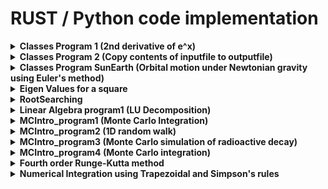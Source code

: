 # RUST / Python code implementation


<details>
<summary><b>Classes Program 1 (2nd derivative of e^x)</b></summary>


1. Input parameters : h(initial step size), x(point of eval), n (number of steps, halves of h)
2. 2 lists created : for step sizes and for corresponding values of second derivatives
3. For n iterations:
    - Compute derivative by cntral difference formula
    - Append  h and approximation to the corresponding lists
    - Half h for next iteration
4. Calculate error by computing true value and for each approximation compute relative error
5. Write step size and relative error to file

-   <details>
    <summary>RUST implementation</summary>
    <pre><code class="language-rust">
    use std::fs::File;
    use std::io::{self, Write, BufRead};
    use std::f64::consts::E;

    use std::f64;

    fn main() {
        let stdin = io::stdin();

        println!("Initial stepsize:");
        let initial_step = read_input(&stdin).trim().parse::<f64>().unwrap();

        println!("Evaluate at point x:");
        let x = read_input(&stdin).trim().parse::<f64>().unwrap();

        println!("Number of steps (stepsize will be halved each iteration):");
        let number_of_steps = read_input(&stdin).trim().parse::<usize>().unwrap();

        let (h_steps, computed_derivatives) = compute_second_derivative(number_of_steps, x, initial_step);

        write_output(&h_steps, &computed_derivatives, x).expect("Failed to write to file");
    }

    fn read_input(stdin: &io::Stdin) -> String {
        let mut line = String::new();
        stdin.lock().read_line(&mut line).unwrap();
        line
    }

    fn compute_second_derivative(n: usize, x: f64, mut h: f64) -> (Vec<f64>, Vec<f64>) {
        let mut h_steps = Vec::with_capacity(n);
        let mut computed = Vec::with_capacity(n);
        for _ in 0..n {
            h_steps.push(h);
            let deriv = (f64::exp(x + h) - 2.0 * f64::exp(x) + f64::exp(x - h)) / (h * h);
            computed.push(deriv);
            h /= 2.0;
        }
        (h_steps, computed)
    }

    fn write_output(h_steps: &Vec<f64>, computed: &Vec<f64>, x: f64) -> io::Result<()> {
        let mut file = File::create("out.dat")?;
        for (h, approx) in h_steps.iter().zip(computed.iter()) {
            let rel_error = (approx - f64::exp(x)).abs() / f64::exp(x);
            writeln!(file, "{:.6} {:12.5e}", h.log10(), rel_error.log10())?;
        }
        Ok(())
    }
    </code></pre>

    ### Output

    ![Code run](outputs/rust/classes_program1_1.png)
    ![Output file](outputs/rust/classes_program1_2.png)

    </details>

-   <details>
    <summary>Python implementation</summary>
    <pre><code class="language-python">
    def factorial(n):
        result = 1
        for i in range(2, n + 1):
            result *= i
        return result

    def exp_approx(x, terms=20):
        total = 0.0
        for k in range(terms):
            total += (x ** k) / factorial(k)
        return total

    def compute_second_derivative(n, x, h):
        h_steps = []
        computed = []
        for _ in range(n):
            h_steps.append(h)
            approx = (exp_approx(x + h) - 2 * exp_approx(x) + exp_approx(x - h)) / (h * h)
            computed.append(approx)
            h /= 2
        return h_steps, computed

    def write_output(h_steps, computed, x):
        with open("out.dat", "w") as f:
            true_val = exp_approx(x)
            for h, approx in zip(h_steps, computed):
                rel_error = abs(approx - true_val) / true_val
                f.write(f"{h:.6e} {rel_error:.5e}\n")

    initial_step = float(input("Initial stepsize: "))
    x = float(input("Evaluate at point x: "))
    number_of_steps = int(input("Number of steps: "))

    h_steps, computed = compute_second_derivative(number_of_steps, x, initial_step)
    write_output(h_steps, computed, x)
    print("Results written to out.dat")
    </code></pre>

    ### Output

    ![Code run](outputs/python/classes_program1_1.png)
    ![Output file](outputs/python/classes_program1_2.png)
    
    </details>


</details>


<details>
<summary><b>Classes Program 2 (Copy contents of inputfile to outputfile)</b></summary>


1. Take in arguments from command line : input file and output file.
2. Attempt to open the input file for reading and exit if it fails
3. Create or open the output file for writing
4. Read the input file line-by-line and write each line to the output file

-   <details>
    <summary>RUST implementation</summary>
    <pre><code class="language-rust">
    use std::env;
    use std::fs::File;
    use std::io::{self, BufRead, BufReader, Write};

    fn main() {
        let args: Vec<String> = env::args().collect();
        if args.len() != 3 {
            eprintln!("Usage: {} <infile> <outfile>", args[0]);
            std::process::exit(1);
        }
        let infile_name = &args[1];
        let outfile_name = &args[2];
        let infile = File::open(infile_name).unwrap_or_else(|_| {
            eprintln!("Oops! Could not read {}", infile_name);
            std::process::exit(1);
        });
        let reader = BufReader::new(infile);
        let mut outfile = File::create(outfile_name).unwrap_or_else(|_| {
            eprintln!("Oops! Could not open {} for writing", outfile_name);
            std::process::exit(1);
        });
        for line in reader.lines() {
            match line {
                Ok(content) => {
                    writeln!(outfile, "{}", content).unwrap();
                }
                Err(e) => {
                    eprintln!("Error reading line: {}", e);
                }
            }
        }
        println!("Copied contents from {} to {}", infile_name, outfile_name);
    }
    </code></pre>

    ### Output

    ![Code run](outputs/rust/classes_program2_1.png)
    ![Output file](outputs/rust/classes_program2_2.png)

    </details>

-   <details>
    <summary>Python implementation</summary>
    <pre><code class="language-python">
    import sys

    if len(sys.argv) != 3:
        print(f"Usage: {sys.argv[0]} <infile> <outfile>")
        sys.exit(1)

    infile_name = sys.argv[1]
    outfile_name = sys.argv[2]

    try:
        with open(infile_name, 'r') as infile:
            try:
                with open(outfile_name, 'w') as outfile:
                    for line in infile:
                        outfile.write(line)
            except IOError:
                print(f"Oops! Could not open {outfile_name} for writing")
                sys.exit(1)
    except IOError:
        print(f"Oops! Could not read {infile_name}")
        sys.exit(1)

    print(f"Copied contents from {infile_name} to {outfile_name}")
    </code></pre>

    ### Output

    ![Code run](outputs/python/classes_program2_1.png)
    ![Output file](outputs/python/classes_program2_2.png)
    
    </details>


</details>



<details>
<summary><b>Classes Program SunEarth (Orbital motion under Newtonian gravity using Euler's method)</b></summary>


1. Initialize the parameters
    - m: total simulation time
    - dt: time step
    - t0: initial tile
    - (x,y): (1.0,0.0)
    - velocity (vx, vy): (2*pi , 0)
2. Iterate over time
    - For each time step, compute new position based on current velocity
    - Update the velocity based on gravitational accelaration
3. Calculate derived values i.e. radius and speed
4. Store values at each time step: t, r, v and write them in a file

-   <details>
    <summary>RUST implementation</summary>
    <pre><code class="language-rust">
    use std::fs::File;
    use std::io::{self, Write};
    use std::f64::consts::PI;

    fn solver(m: f64, dt: f64, t0: f64) -> (Vec<f64>, Vec<f64>, Vec<f64>) {
        let num_intervals = (m / dt).round() as usize;
        println!("Time steps: {}", num_intervals);

        let mut t: Vec<f64> = Vec::with_capacity(num_intervals + 1);
        let mut x: Vec<f64> = Vec::with_capacity(num_intervals + 1);
        let mut y: Vec<f64> = Vec::with_capacity(num_intervals + 1);
        let mut vx: Vec<f64> = Vec::with_capacity(num_intervals + 1);
        let mut vy: Vec<f64> = Vec::with_capacity(num_intervals + 1);
        let mut r: Vec<f64> = Vec::with_capacity(num_intervals + 1);
        let mut v: Vec<f64> = Vec::with_capacity(num_intervals + 1);

        let pi4 = 4.0 * PI * PI;

        t.push(t0);
        x.push(1.0);
        y.push(0.0);
        vx.push(2.0 * PI);
        vy.push(0.0);
        r.push((x[0] * x[0] + y[0] * y[0]).sqrt());
        v.push((vx[0] * vx[0] + vy[0] * vy[0]).sqrt());

        for n in 0..num_intervals {
            let tn = t0 + (n as f64 + 1.0) * dt;
            t.push(tn);

            let xn = x[n] + dt * vx[n];
            let yn = y[n] + dt * vy[n];
            x.push(xn);
            y.push(yn);

            let r3 = (xn * xn + yn * yn).powf(1.5);
            let vxn = vx[n] - dt * pi4 * xn / r3;
            let vyn = vy[n] - dt * pi4 * yn / r3;
            vx.push(vxn);
            vy.push(vyn);

            v.push((vxn * vxn + vyn * vyn).sqrt());
            r.push((xn * xn + yn * yn).sqrt());
        }

        (r, v, t)
    }

    fn save_to_csv(filename: &str, t: &[f64], r: &[f64], v: &[f64]) -> io::Result<()> {
        let mut file = File::create(filename)?;
        writeln!(file, "time,radius,speed")?;
        for i in 0..t.len() {
            writeln!(file, "{:.5},{:.5},{:.5}", t[i], r[i], v[i])?;
        }
        Ok(())
    }

    fn main() {
        let m = 20.0;
        let dt = 0.01;
        let t0 = 0.0;

        let (r, v, t) = solver(m, dt, t0);

        if let Err(e) = save_to_csv("orbit.csv", &t, &r, &v) {
            eprintln!("Failed to save data: {}", e);
        } else {
            println!("Simulation complete. Output written to orbit.csv");
        }
    }
    </code></pre>

    ### Output

    ![Code run](outputs/rust/classes_sunearth_1.png)
    ![Output file](outputs/rust/classes_sunearth_2.png)

    </details>

-   <details>
    <summary>Python implementation</summary>
    <pre><code class="language-python">
    import csv

    PI = 3.141592653589793
    PI4 = 4 * PI * PI

    def solver(m, dt, t0):
        num_intervals = round(m / dt)
        print(f"Time steps: {num_intervals}")

        t = [t0]
        x = [1.0]
        y = [0.0]
        vx = [2.0 * PI]
        vy = [0.0]
        r = [(x[0]**2 + y[0]**2)**0.5]
        v = [(vx[0]**2 + vy[0]**2)**0.5]

        for n in range(num_intervals):
            tn = t0 + (n + 1) * dt
            t.append(tn)

            xn = x[n] + dt * vx[n]
            yn = y[n] + dt * vy[n]
            x.append(xn)
            y.append(yn)

            r3 = (xn**2 + yn**2)**1.5
            vxn = vx[n] - dt * PI4 * xn / r3
            vyn = vy[n] - dt * PI4 * yn / r3
            vx.append(vxn)
            vy.append(vyn)

            v.append((vxn**2 + vyn**2)**0.5)
            r.append((xn**2 + yn**2)**0.5)

        return r, v, t

    def save_to_csv(filename, t, r, v):
        with open(filename, 'w', newline='') as file:
            writer = csv.writer(file)
            writer.writerow(['time', 'radius', 'speed'])
            for i in range(len(t)):
                writer.writerow([f"{t[i]:.5f}", f"{r[i]:.5f}", f"{v[i]:.5f}"])

    m = 20.0
    dt = 0.01
    t0 = 0.0

    r, v, t = solver(m, dt, t0)

    try:
        save_to_csv("orbit.csv", t, r, v)
        print("Simulation complete. Output written to orbit.csv")
    except IOError as e:
        print(f"Failed to save data: {e}")
    </code></pre>

    ### Output

    ![Code run](outputs/python/classes_sunearth_1.png)
    ![Output file](outputs/python/classessunearth_2.png)
    
    </details>


</details>



<details>
<summary><b>Eigen Values for a square</b></summary>


1. Read input matrix of size n from user ( A matrix )
2. Decompose A matrix into an orthogonal matrix Q and upper triangular matrix R.
3. Set A  = R x Q
4. Repeat the steps 2 and 3 for a set number of times
5. Diagonal elements of A represent approximate eigenvalues

-   <details>
    <summary>RUST implementation</summary>
    <pre><code class="language-rust">
    use std::io;

    fn main() {
        println!("Enter matrix size n:");

        let mut input = String::new();
        io::stdin().read_line(&mut input).unwrap();
        let n: usize = input.trim().parse().unwrap();

        let mut matrix = vec![vec![0.0; n]; n];
        println!("Enter the matrix elements row by row:");

        for i in 0..n {
            input.clear();
            println!("Row {}:", i + 1);
            io::stdin().read_line(&mut input).unwrap();
            let row: Vec<f64> = input
                .trim()
                .split_whitespace()
                .map(|x| x.parse().unwrap())
                .collect();
            matrix[i] = row;
        }

        println!("\nMatrix:");
        for row in &matrix {
            println!("{:?}", row);
        }

        let eigenvalues = qr_algorithm(matrix, 100);
        println!("\nApproximated Eigenvalues:");
        for (i, lambda) in eigenvalues.iter().enumerate() {
            println!("lambda{} ≈ {:.6}", i + 1, lambda);
        }
    }

    fn transpose(a: &Vec<Vec<f64>>) -> Vec<Vec<f64>> {
        let n = a.len();
        let mut result = vec![vec![0.0; n]; n];
        for i in 0..n {
            for j in 0..n {
                result[j][i] = a[i][j];
            }
        }
        result
    }

    fn mat_mul(a: &Vec<Vec<f64>>, b: &Vec<Vec<f64>>) -> Vec<Vec<f64>> {
        let n = a.len();
        let mut result = vec![vec![0.0; n]; n];
        for i in 0..n {
            for j in 0..n {
                for k in 0..n {
                    result[i][j] += a[i][k] * b[k][j];
                }
            }
        }
        result
    }

    fn qr_decomposition(a: Vec<Vec<f64>>) -> (Vec<Vec<f64>>, Vec<Vec<f64>>) {
        let n = a.len();
        let mut q = vec![vec![0.0; n]; n];
        let mut r = vec![vec![0.0; n]; n];
        let mut a_t = transpose(&a);

        for i in 0..n {
            let mut v = a_t[i].clone();

            for j in 0..i {
                let dot = dot_product(&a_t[i], &q[j]);
                r[j][i] = dot;
                for k in 0..n {
                    v[k] -= dot * q[j][k];
                }
            }

            let norm = (v.iter().map(|x| x * x).sum::<f64>()).sqrt();
            for k in 0..n {
                q[i][k] = v[k] / norm;
            }
            r[i][i] = norm;
        }

        (transpose(&q), r)
    }

    fn dot_product(a: &Vec<f64>, b: &Vec<f64>) -> f64 {
        a.iter().zip(b).map(|(x, y)| x * y).sum()
    }

    fn qr_algorithm(mut a: Vec<Vec<f64>>, iterations: usize) -> Vec<f64> {
        for _ in 0..iterations {
            let (q, r) = qr_decomposition(a.clone());
            a = mat_mul(&r, &q);
        }
        (0..a.len()).map(|i| a[i][i]).collect()
    }
    </code></pre>

    ### Output

    ![Code run](outputs/rust/eigenvalues.png)

    </details>

-   <details>
    <summary>Python implementation</summary>
    <pre><code class="language-python">
    def transpose(matrix):
        return [list(row) for row in zip(*matrix)]

    def dot_product(a, b):
        return sum(x * y for x, y in zip(a, b))

    def mat_mul(a, b):
        n = len(a)
        result = [[0.0] * n for _ in range(n)]
        for i in range(n):
            for j in range(n):
                for k in range(n):
                    result[i][j] += a[i][k] * b[k][j]
        return result

    def qr_decomposition(a):
        n = len(a)
        q = [[0.0] * n for _ in range(n)]
        r = [[0.0] * n for _ in range(n)]
        a_t = transpose(a)

        for i in range(n):
            v = a_t[i][:]
            for j in range(i):
                dot = dot_product(a_t[i], q[j])
                r[j][i] = dot
                for k in range(n):
                    v[k] -= dot * q[j][k]
            norm = sum(x**2 for x in v)**0.5
            for k in range(n):
                q[i][k] = v[k] / norm
            r[i][i] = norm

        return transpose(q), r

    def qr_algorithm(a, iterations):
        for _ in range(iterations):
            q, r = qr_decomposition(a)
            a = mat_mul(r, q)
        return [a[i][i] for i in range(len(a))]

    n = int(input("Enter matrix size n: "))
    matrix = []
    print("Enter the matrix elements row by row:")
    for i in range(n):
        row = list(map(float, input(f"Row {i+1}: ").strip().split()))
        matrix.append(row)

    print("\nMatrix:")
    for row in matrix:
        print(row)

    eigenvalues = qr_algorithm(matrix, 100)

    print("\nApproximated Eigenvalues:")
    for i, lam in enumerate(eigenvalues):
        print(f"lambda{i+1} ≈ {lam:.6f}")
    </code></pre>

    ### Output

    ![Code run](outputs/python/eigenvalues.png)
    
    </details>


</details>



<details>
<summary><b>RootSearching</b></summary>

Methods:
    - Bisection Method
        1. Choose interval [a,b] such as f(a) . f(b) < 0
        2. Compute the middle point c = (a+b)/2
        3. If f(c) is close enough to 0, return c
        4. Replace either a or b dpending on sign if f(c)
        5. Repeat until tolerance or max iterations reached
    
    - Secant Method
        1. Start with 2 initial guesses x0 and x1
        2. Compute next point x2
        3. If |x2 - x1| < tolerence, return x2
        4. Set x0 = x1 and x1 = x2
        5. Repeact until convergence
    
    - Newton-Raphson Method
        1. Start with initial guess x0
        2. Compute x1
        3. If |x1 - x0| < tolerence, return x1
        4. Set x0 = x1
        5. Repeat until convergence or derivative too small

-   <details>
    <summary>RUST implementation</summary>
    <pre><code class="language-rust">
    fn func(x: f64) -> f64 {
        x.powi(3) - x - 2.0
    }

    fn func_derivative(x: f64) -> f64 {
        3.0 * x.powi(2) - 1.0
    }

    fn bisection(f: fn(f64) -> f64, mut a: f64, mut b: f64, tol: f64, nmax: usize) -> Option<f64> {
        for n in 1..=nmax {
            let c = (a + b) / 2.0;
            println!("n={}\ta={:.6}\tb={:.6}\tc={:.6}\tf(c)={:.6}", n, a, b, c, f(c));
            if f(c).abs() < tol || (b - a).abs() / 2.0 < tol {
                return Some(c);
            }

            if f(c) * f(a) > 0.0 {
                a = c;
            } else {
                b = c;
            }
        }
        None
    }

    fn secant(f: fn(f64) -> f64, mut x0: f64, mut x1: f64, tol: f64, nmax: usize) -> Option<f64> {
        for n in 1..=nmax {
            let f_x0 = f(x0);
            let f_x1 = f(x1);
            if (f_x1 - f_x0).abs() < tol {
                return None;
            }

            let x2 = x1 - f_x1 * (x1 - x0) / (f_x1 - f_x0);
            println!("n={}\tx0={:.6}\tx1={:.6}\tx2={:.6}\tf(x2)={:.6}", n, x0, x1, x2, f(x2));

            if (x2 - x1).abs() < tol {
                return Some(x2);
            }

            x0 = x1;
            x1 = x2;
        }
        None
    }

    fn newton_raphson(f: fn(f64) -> f64, f_prime: fn(f64) -> f64, mut x0: f64, tol: f64, nmax: usize) -> Option<f64> {
        for n in 1..=nmax {
            let fx = f(x0);
            let fpx = f_prime(x0);

            if fpx.abs() < tol {
                return None;
            }

            let x1 = x0 - fx / fpx;
            println!("n={}\tx0={:.6}\tx1={:.6}\tf(x1)={:.6}", n, x0, x1, f(x1));

            if (x1 - x0).abs() < tol {
                return Some(x1);
            }

            x0 = x1;
        }
        None
    }

    fn main() {
        let tol = 0.001;
        let nmax = 100;

        println!("Bisection Method");
        if let Some(root) = bisection(func, 1.0, 2.0, tol, nmax) {
            println!("Root found by Bisection: {:.6}", root);
        } else {
            println!("Bisection failed to converge");
        }

        println!("Secant Method");
        if let Some(root) = secant(func, 1.0, 2.0, tol, nmax) {
            println!("Root found by Secant: {:.6}", root);
        } else {
            println!("Secant failed to converge");
        }

        println!("Newton-Raphson Method");
        if let Some(root) = newton_raphson(func, func_derivative, 1.0, tol, nmax) {
            println!("Root found by Newton-Raphson: {:.6}", root);
        } else {
            println!("Newton-Raphson failed to converge");
        }
    }
    </code></pre>

    ### Output

    ![Code run](outputs/rust/introprogramming_RootSearching.png)

    </details>

-   <details>
    <summary>Python implementation</summary>
    <pre><code class="language-python">
    def func(x):
        return x**3 - x - 2

    def func_derivative(x):
        return 3 * x**2 - 1

    def bisection(f, a, b, tol, nmax):
        for n in range(1, nmax + 1):
            c = (a + b) / 2.0
            print(f"n={n}\ta={a:.6f}\tb={b:.6f}\tc={c:.6f}\tf(c)={f(c):.6f}")
            if abs(f(c)) < tol or abs(b - a) / 2.0 < tol:
                return c
            if f(c) * f(a) > 0:
                a = c
            else:
                b = c
        return None

    def secant(f, x0, x1, tol, nmax):
        for n in range(1, nmax + 1):
            f_x0 = f(x0)
            f_x1 = f(x1)
            if abs(f_x1 - f_x0) < tol:
                return None
            x2 = x1 - f_x1 * (x1 - x0) / (f_x1 - f_x0)
            print(f"n={n}\tx0={x0:.6f}\tx1={x1:.6f}\tx2={x2:.6f}\tf(x2)={f(x2):.6f}")
            if abs(x2 - x1) < tol:
                return x2
            x0 = x1
            x1 = x2
        return None

    def newton_raphson(f, f_prime, x0, tol, nmax):
        for n in range(1, nmax + 1):
            fx = f(x0)
            fpx = f_prime(x0)
            if abs(fpx) < tol:
                return None
            x1 = x0 - fx / fpx
            print(f"n={n}\tx0={x0:.6f}\tx1={x1:.6f}\tf(x1)={f(x1):.6f}")
            if abs(x1 - x0) < tol:
                return x1
            x0 = x1
        return None

    tol = 0.001
    nmax = 100

    print("Bisection Method")
    root_bis = bisection(func, 1.0, 2.0, tol, nmax)
    if root_bis is not None:
        print(f"Root found by Bisection: {root_bis:.6f}")
    else:
        print("Bisection failed to converge")

    print("\nSecant Method")
    root_sec = secant(func, 1.0, 2.0, tol, nmax)
    if root_sec is not None:
        print(f"Root found by Secant: {root_sec:.6f}")
    else:
        print("Secant failed to converge")

    print("\nNewton-Raphson Method")
    root_newton = newton_raphson(func, func_derivative, 1.0, tol, nmax)
    if root_newton is not None:
        print(f"Root found by Newton-Raphson: {root_newton:.6f}")
    else:
        print("Newton-Raphson failed to converge")
    </code></pre>

    ### Output

    ![Code run](outputs/python/introprogramming_RootSearching.png)
    
    </details>


</details>



<details>
<summary><b>Linear Algebra program1 (LU Decomposition)</b></summary>


1. Decompose matrix A into lower triangular matrix L and Upper triangular matrix U using Doolittle's Method (A = L.U)
2. For each column of Identity matrix I, solve L.y = b
3. Solbve U.x = y
4. Do this for all columns of I and get A^ -1
5. Multiply A and A ^ -1 to verify if you get an identity matrix

-   <details>
    <summary>RUST implementation</summary>
    <pre><code class="language-rust">
    use std::io;

    fn lu_decompose(a: &mut Vec<Vec<f64>>) -> (Vec<Vec<f64>>, Vec<Vec<f64>>) {
        let n = a.len();
        let mut l = vec![vec![0.0; n]; n];
        let mut u = a.clone();

        for i in 0..n {
            l[i][i] = 1.0;
        }

        for i in 0..n {
            for j in i..n {
                let mut sum = 0.0;
                for k in 0..i {
                    sum += l[i][k] * u[k][j];
                }
                u[i][j] -= sum;
            }

            for j in i + 1..n {
                let mut sum = 0.0;
                for k in 0..i {
                    sum += l[j][k] * u[k][i];
                }
                l[j][i] = (u[j][i] - sum) / u[i][i];
            }
        }
        (l, u)
    }

    fn lu_back_substitution(l: &Vec<Vec<f64>>, u: &Vec<Vec<f64>>, b: &Vec<f64>) -> Vec<f64> {
        let n = b.len();
        let mut y = vec![0.0; n];
        let mut x = vec![0.0; n];
        for i in 0..n {
            y[i] = b[i];
            for j in 0..i {
                y[i] -= l[i][j] * y[j];
            }
        }

        for i in (0..n).rev() {
            x[i] = y[i];
            for j in i + 1..n {
                x[i] -= u[i][j] * x[j];
            }
            x[i] /= u[i][i];
        }

        x
    }

    fn round_small_values(matrix: &mut Vec<Vec<f64>>, tolerance: f64) {
        for row in matrix.iter_mut() {
            for value in row.iter_mut() {
                if value.abs() < tolerance {
                    *value = 0.0;
                }
            }
        }
    }

    fn main() {
        let mut input = String::new();
        println!("Enter the size of the matrix (n x n):");
        io::stdin().read_line(&mut input).unwrap();
        let size: usize = input.trim().parse().unwrap();

        let mut matrix: Vec<Vec<f64>> = Vec::new();
        println!("Enter the elements of the matrix (row by row):");

        for _ in 0..size {
            input.clear();
            io::stdin().read_line(&mut input).unwrap();
            let row: Vec<f64> = input
                .trim()
                .split_whitespace()
                .map(|s| s.parse().unwrap())
                .collect();
            matrix.push(row);
        }

        let mut matrix_copy = matrix.clone();

        let (l, u) = lu_decompose(&mut matrix_copy);

        println!("LU Decomposed Matrix:");
        println!("L: {:?}", l);
        println!("U: {:?}", u);

        let mut inverse = vec![vec![0.0; size]; size];
        for i in 0..size {
            let mut b = vec![0.0; size];
            b[i] = 1.0;
            let column = lu_back_substitution(&l, &u, &b);
            for j in 0..size {
                inverse[j][i] = column[j];
            }
        }

        round_small_values(&mut inverse, 1e-6);

        println!("Inverse Matrix:");
        for row in &inverse {
            println!("{:?}", row);
        }

        let mut result = vec![vec![0.0; size]; size];
        for i in 0..size {
            for j in 0..size {
                for k in 0..size {
                    result[i][j] += matrix[i][k] * inverse[k][j];
                }
            }
        }

        round_small_values(&mut result, 1e-6);

        println!("Matrix * Inverse = Identity Matrix:");
        for row in &result {
            println!("{:?}", row);
        }
    }
    </code></pre>

    ### Output

    ![Code run](outputs/rust/linalgebra_program1.png)

    </details>

-   <details>
    <summary>Python implementation</summary>
    <pre><code class="language-python">
    def lu_decompose(a):
        n = len(a)
        l = [[0.0] * n for _ in range(n)]
        u = [row[:] for row in a]

        for i in range(n):
            l[i][i] = 1.0

        for i in range(n):
            for j in range(i, n):
                sum_ = sum(l[i][k] * u[k][j] for k in range(i))
                u[i][j] -= sum_

            for j in range(i + 1, n):
                sum_ = sum(l[j][k] * u[k][i] for k in range(i))
                l[j][i] = (u[j][i] - sum_) / u[i][i]
        
        return l, u

    def lu_back_substitution(l, u, b):
        n = len(b)
        y = [0.0] * n
        x = [0.0] * n

        for i in range(n):
            y[i] = b[i] - sum(l[i][j] * y[j] for j in range(i))

        for i in range(n - 1, -1, -1):
            x[i] = (y[i] - sum(u[i][j] * x[j] for j in range(i + 1, n))) / u[i][i]

        return x

    def round_small_values(matrix, tolerance=1e-6):
        for i in range(len(matrix)):
            for j in range(len(matrix[0])):
                if abs(matrix[i][j]) < tolerance:
                    matrix[i][j] = 0.0

    def matrix_multiply(a, b):
        n = len(a)
        result = [[0.0 for _ in range(n)] for _ in range(n)]
        for i in range(n):
            for j in range(n):
                for k in range(n):
                    result[i][j] += a[i][k] * b[k][j]
        return result

    def print_matrix(label, matrix):
        print(label)
        for row in matrix:
            print(['{:.6f}'.format(x) for x in row])
        print()

    size = int(input("Enter the size of the matrix (n x n): "))
    print("Enter the elements of the matrix row by row (space-separated):")
    matrix = []
    for _ in range(size):
        row = list(map(float, input().strip().split()))
        matrix.append(row)

    l, u = lu_decompose(matrix)
    print_matrix("L matrix:", l)
    print_matrix("U matrix:", u)

    inverse = [[0.0 for _ in range(size)] for _ in range(size)]
    for i in range(size):
        b = [0.0 for _ in range(size)]
        b[i] = 1.0
        col = lu_back_substitution(l, u, b)
        for j in range(size):
            inverse[j][i] = col[j]

    round_small_values(inverse)
    print_matrix("Inverse matrix:", inverse)

    identity = matrix_multiply(matrix, inverse)
    round_small_values(identity)
    print_matrix("Matrix * Inverse ≈ Identity:", identity)
    </code></pre>

    ### Output

    ![Code run](outputs/python/linalgebra_program1.png)
    
    </details>


</details>



<details>
<summary><b>MCIntro_program1 (Monte Carlo Integration)</b></summary>


1. Initialize a seed with current timestamp
2. Generate N random numbers in range [0,1] using Linear Congruential Generator
3. Evaluate f(x) at each random x
4. Compute the mean and variance of all function values
5. Output the estimaed integral and its vairance

-   <details>
    <summary>RUST implementation</summary>
    <pre><code class="language-rust">
    use std::env;
    use std::process;
    use std::time::{SystemTime, UNIX_EPOCH};

    fn simple_rand(seed: &mut u64) -> f64 {
        *seed = seed.wrapping_mul(1664525).wrapping_add(1013904223);
        ((*seed >> 16) & 0x7FFF) as f64 / 32768.0
    }

    fn func(x: f64) -> f64 {
        4.0 / (1.0 + x * x)
    }

    fn main() {
        let args: Vec<String> = env::args().collect();
        if args.len() != 2 {
            eprintln!("Usage: {} N", args[0]);
            process::exit(1);
        }
        let n: u64 = args[1].parse().expect("Invalid number");
        let mut sum = 0.0;
        let mut sum2 = 0.0;
        let start = SystemTime::now();
        let mut seed = start.duration_since(UNIX_EPOCH).unwrap().as_secs();
        for _ in 0..n {
            let x = simple_rand(&mut seed);
            let fx = func(x);
            sum += fx;
            sum2 += fx * fx;
        }
        let mean = sum / n as f64;
        let mean2 = sum2 / n as f64;
        let variance = mean2 - mean * mean;
        println!("Integral = {}, variance = {}", mean, variance);
    }
    </code></pre>

    ### Output

    ![Code run](outputs/rust/MCIntro_program1.png)

    </details>

-   <details>
    <summary>Python implementation</summary>
    <pre><code class="language-python">
    import sys
    import time

    def simple_rand(seed):
        seed = (seed * 1664525 + 1013904223) & 0xFFFFFFFFFFFFFFFF
        rand_val = ((seed >> 16) & 0x7FFF) / 32768.0
        return rand_val, seed

    def func(x):
        return 4.0 / (1.0 + x * x)

    if len(sys.argv) != 2:
        print(f"Usage: {sys.argv[0]} N")
        sys.exit(1)

    try:
        n = int(sys.argv[1])
    except ValueError:
        print("Invalid number")
        sys.exit(1)

    seed = int(time.time())
    sum_fx = 0.0
    sum_fx2 = 0.0

    for _ in range(n):
        x, seed = simple_rand(seed)
        fx = func(x)
        sum_fx += fx
        sum_fx2 += fx * fx

    mean = sum_fx / n
    mean2 = sum_fx2 / n
    variance = mean2 - mean * mean

    print(f"Integral = {mean}, variance = {variance}")
    </code></pre>

    ### Output

    ![Code run](outputs/python/MCIntro_program1.png)
    
    </details>


</details>



<details>
<summary><b>MCIntro_program2 (1D random walk)</b></summary>


1. Read arguments from command line for filename and nl = n(starting level)
2. Use the current time as the seed for pseudo-random generatio
3. Loop for 10 * n steps
    - Generate a random number r in range [0,n)
    - if r < nl, decrement nl, else incement nl
4. At each step t, write t, nl in the file

-   <details>
    <summary>RUST implementation</summary>
    <pre><code class="language-rust">
    use std::env;
    use std::fs::File;
    use std::io::{BufWriter, Write};
    use std::process;
    use std::time::{SystemTime, UNIX_EPOCH};

    fn simple_rand(seed: &mut u64) -> f64 {
        *seed = seed.wrapping_mul(1664525).wrapping_add(1013904223);
        ((*seed >> 16) & 0x7FFF) as f64 / 32768.0
    }

    fn main() {
        let args: Vec<String> = env::args().collect();
        if args.len() != 3 {
            eprintln!("Usage: {} filename N", args[0]);
            process::exit(1);
        }
        let filename = &args[1];
        let n: u64 = args[2].parse().expect("Invalid number");
        let file = File::create(filename).expect("Could not create file");
        let mut writer = BufWriter::new(file);
        let mut seed = SystemTime::now().duration_since(UNIX_EPOCH).unwrap().as_secs();
        let mut nl = n;
        for t in 0..10 * n {
            let r = (simple_rand(&mut seed) * n as f64).floor() as u64;
            if r < nl {
                nl -= 1;
            } else {
                nl += 1;
            }
            writeln!(writer, "{} {}", t, nl).expect("Write failed");
        }
        println!("Simulation complete. Data written to {}", filename);
    }
    </code></pre>

    ### Output

    ![Code run](outputs/rust/MCIntro_program2_1.png)
    ![Output file](outputs/rust/MCIntro_program2_2.png)

    </details>

-   <details>
    <summary>Python implementation</summary>
    <pre><code class="language-python">
    import sys
    import time

    def simple_rand(seed):
        seed = (seed * 1664525 + 1013904223) & 0xFFFFFFFFFFFFFFFF
        rand_val = ((seed >> 16) & 0x7FFF) / 32768.0
        return rand_val, seed

    def func(x):
        return 4.0 / (1.0 + x * x)

    if len(sys.argv) != 2:
        print(f"Usage: {sys.argv[0]} N")
        sys.exit(1)

    try:
        n = int(sys.argv[1])
    except ValueError:
        print("Invalid number")
        sys.exit(1)

    seed = int(time.time())
    sum_fx = 0.0
    sum_fx2 = 0.0

    for _ in range(n):
        x, seed = simple_rand(seed)
        fx = func(x)
        sum_fx += fx
        sum_fx2 += fx * fx

    mean = sum_fx / n
    mean2 = sum_fx2 / n
    variance = mean2 - mean * mean

    print(f"Integral = {mean}, variance = {variance}")
    </code></pre>

    ### Output

    ![Code run](outputs/python/MCIntro_program2_1.png)
    ![Output file](outputs/python/MCIntro_program2_2.png)
    
    
    </details>


</details>



<details>
<summary><b>MCIntro_program3 (Monte Carlo simulation of radioactive decay)</b></summary>


1. Initialize simulation parameters
    - num_particles: Total number o particles 
    - max_time: Time duration to simulate
    - num_cycles: Number of simulation runs
    - decay_prob: Probability of decay per time step
2. Run simulation of num_cycles
    - Use different seed per cycle
    - Track how many particles remain at each time step
3. In each simulation:
    - Start with num_particles
    - At each time step:
        - For each remaining particle, generate a random number
        - If it is less than or equal to decay_prob, consider it decayed
        - Update the count of remaining particles
4. Accumulate the remaining particles at each time step across all cycles
5. Average the results across cycles and write the average number of remaining particles at each time step to a file

-   <details>
    <summary>RUST implementation</summary>
    <pre><code class="language-rust">
    use std::env;
    use std::fs::File;
    use std::io::{BufWriter, Write};
    use std::process;
    use std::time::{SystemTime, UNIX_EPOCH};

    fn simple_rand(seed: &mut u64) -> f64 {
        *seed = seed.wrapping_mul(1664525).wrapping_add(1013904223);
        ((*seed >> 16) & 0x7FFF) as f64 / 32768.0
    }

    fn montecarlo(num_particles: usize, max_time: usize, decay_prob: f64, seed: &mut u64) -> Vec<usize> {
        let mut result = vec![0; max_time + 1];
        let mut remaining = num_particles;
        result[0] = remaining;
        for t in 1..max_time {
            let mut decayed = 0;
            for _ in 0..remaining {
                if simple_rand(seed) <= decay_prob {
                    decayed += 1;
                }
            }
            remaining = remaining.saturating_sub(decayed);
            result[t] = remaining;
            if remaining == 0 {
                break;
            }
        }
        result
    }

    fn main() {
        let args: Vec<String> = env::args().collect();
        if args.len() != 6 {
            eprintln!(
                "Usage: {} outfilename num_particles_init max_time num_cycles decay_prob",
                args[0]
            );
            process::exit(1);
        }
        let filename = &args[1];
        let num_particles: usize = args[2].parse().expect("Invalid num_particles");
        let max_time: usize = args[3].parse().expect("Invalid max_time");
        let num_cycles: usize = args[4].parse().expect("Invalid num_cycles");
        let decay_prob: f64 = args[5].parse().expect("Invalid decay_prob");
        let file = File::create(filename).expect("Could not create file");
        let mut writer = BufWriter::new(file);
        let mut total = vec![0usize; max_time + 1];
        let base_seed = SystemTime::now().duration_since(UNIX_EPOCH).unwrap().as_secs();
        for cycle in 0..num_cycles {
            let mut seed = base_seed + cycle as u64;
            let result = montecarlo(num_particles, max_time, decay_prob, &mut seed);
            for (i, val) in result.iter().enumerate() {
                total[i] += val;
            }
        }
        for val in total {
            writeln!(writer, "{:E}", val as f64 / num_cycles as f64).unwrap();
        }
        println!("Simulation complete. Results written to {}", filename);
    }
    </code></pre>

    ### Output

    ![Code run](outputs/rust/MCIntro_program3_1.png)
    ![Output file](outputs/rust/MCIntro_program3_2.png)

    </details>

-   <details>
    <summary>Python implementation</summary>
    <pre><code class="language-python">
    import sys
    import time

    def simple_rand(seed):
        seed[0] = (seed[0] * 1664525 + 1013904223) & 0xFFFFFFFFFFFFFFFF
        return ((seed[0] >> 16) & 0x7FFF) / 32768.0

    def montecarlo(num_particles, max_time, decay_prob, seed):
        result = [0] * (max_time + 1)
        remaining = num_particles
        result[0] = remaining
        for t in range(1, max_time):
            decayed = 0
            for _ in range(remaining):
                if simple_rand(seed) <= decay_prob:
                    decayed += 1
            remaining = max(remaining - decayed, 0)
            result[t] = remaining
            if remaining == 0:
                break
        return result

    if len(sys.argv) != 6:
        print(f"Usage: {sys.argv[0]} outfilename num_particles_init max_time num_cycles decay_prob")
        sys.exit(1)

    filename = sys.argv[1]
    num_particles = int(sys.argv[2])
    max_time = int(sys.argv[3])
    num_cycles = int(sys.argv[4])
    decay_prob = float(sys.argv[5])

    total = [0] * (max_time + 1)
    base_seed = int(time.time())

    for cycle in range(num_cycles):
        seed = [base_seed + cycle]
        result = montecarlo(num_particles, max_time, decay_prob, seed)
        for i, val in enumerate(result):
            total[i] += val

    with open(filename, "w") as f:
        for val in total:
            avg = val / num_cycles
            f.write(f"{avg:.6e}\n")

    print(f"Simulation complete. Results written to {filename}")
    </code></pre>

    ### Output

    ![Code run](outputs/python/MCIntro_program3_1.png)
    ![Output file](outputs/python/MCIntro_program3_2.png)
    
    
    </details>


</details>



<details>
<summary><b>MCIntro_program4 (Monte Carlo integration)</b></summary>

-   <details>
    <summary>RUST implementation</summary>
    <pre><code class="language-rust">
    use std::env;

    fn integrand(x: &[f64; 6]) -> f64 {
        let a = 1.0;
        let b = 0.5;
        let x2 = x.iter().map(|&xi| xi * xi).sum::<f64>();
        let xy = (x[0] - x[3]).powi(2) + (x[1] - x[4]).powi(2) + (x[2] - x[5]).powi(2);
        (-a * x2 - b * xy).exp()
    }

    fn simple_rand(seed: &mut u64) -> f64 {
        *seed = seed.wrapping_mul(1664525).wrapping_add(1013904223);
        ((*seed >> 16) & 0x7FFF) as f64 / 32768.0
    }

    fn montecarlo_integration(samples: u64, l: f64, jacobi: f64) -> (f64, f64) {
        let mut sum = 0.0;
        let mut sum2 = 0.0;
        let mut seed = 12345;
        for _ in 0..samples {
            let x: [f64; 6] = [
                -l + 2.0 * l * simple_rand(&mut seed),
                -l + 2.0 * l * simple_rand(&mut seed),
                -l + 2.0 * l * simple_rand(&mut seed),
                -l + 2.0 * l * simple_rand(&mut seed),
                -l + 2.0 * l * simple_rand(&mut seed),
                -l + 2.0 * l * simple_rand(&mut seed),
            ];
            let fx = integrand(&x);
            sum += fx;
            sum2 += fx * fx;
        }
        sum /= samples as f64;
        sum2 /= samples as f64;
        let integral = jacobi * sum;
        let sigma = jacobi * ((sum2 - sum * sum) / samples as f64).sqrt();
        (integral, sigma)
    }

    fn main() -> std::io::Result<()> {
        let args: Vec<String> = env::args().collect();
        if args.len() != 2 {
            eprintln!("Usage: {} number_of_samples", args[0]);
            std::process::exit(1);
        }
        let n: u64 = args[1].parse().expect("Invalid number of samples");
        let l = 5.0;
        let jacobi = (2.0 * l as f64).powi(6);
        println!("Running with N = {}...", n);
        let (integral, sigma) = montecarlo_integration(n, l, jacobi);
        println!("Monte Carlo result = {:10.8E}", integral);
        println!("Sigma             = {:10.8E}", sigma);
        Ok(())
    }
    </code></pre>

    ### Output

    ![Code run](outputs/rust/MCIntro_program4.png)

    </details>

-   <details>
    <summary>Python implementation</summary>
    <pre><code class="language-python">
    import sys
    import math

    def simple_rand(seed):
        seed[0] = (seed[0] * 1664525 + 1013904223) & 0xFFFFFFFFFFFFFFFF
        return ((seed[0] >> 16) & 0x7FFF) / 32768.0

    def integrand(x):
        a = 1.0
        b = 0.5
        x2 = sum(xi * xi for xi in x)
        xy = (x[0] - x[3])**2 + (x[1] - x[4])**2 + (x[2] - x[5])**2
        return math.exp(-a * x2 - b * xy)

    def montecarlo_integration(samples, l, jacobi):
        sum_fx = 0.0
        sum_fx2 = 0.0
        seed = [12345]
        for _ in range(samples):
            x = [ -l + 2 * l * simple_rand(seed) for _ in range(6) ]
            fx = integrand(x)
            sum_fx += fx
            sum_fx2 += fx * fx
        mean = sum_fx / samples
        mean2 = sum_fx2 / samples
        integral = jacobi * mean
        sigma = jacobi * math.sqrt((mean2 - mean * mean) / samples)
        return integral, sigma

    if len(sys.argv) != 2:
        print(f"Usage: {sys.argv[0]} number_of_samples")
        sys.exit(1)
    n = int(sys.argv[1])
    l = 5.0
    jacobi = (2.0 * l)**6
    integral, sigma = montecarlo_integration(n, l, jacobi)
    print(f"Monte Carlo result = {integral:10.8E}")
    print(f"Sigma             = {sigma:10.8E}")
    </code></pre>

    ### Output

    ![Code run](outputs/python/MCIntro_program4.png)
    
    
    </details>


</details>



<details>
<summary><b>Fourth order Runge-Kutta method</b></summary>


1. Take user input for f(x,y), x0, y0, h
2. Compute intermediate slopes k1, k2, k3, k4
3. Combine the slopes to compute y1 (estimates ofr y0 + h)
4. Output the result

-   <details>
    <summary>RUST implementation</summary>
    <pre><code class="language-rust">
    use std::io;
    use meval::{Expr, Context};

    fn main() {
        println!("Enter the differential equation f(x, y):");
        let mut func_str = String::new();
        io::stdin().read_line(&mut func_str).unwrap();
        let func_str = func_str.trim();

        let expr: Expr = match func_str.parse() {
            Ok(e) => e,
            Err(_) => {
                println!("Invalid expression.");
                return;
            }
        };

        let f = |x: f64, y: f64| -> f64 {
            let mut ctx = Context::new();
            ctx.var("x", x);
            ctx.var("y", y);
            expr.eval_with_context(ctx).unwrap()
        };

        let x0 = read_f64("Enter initial x (x0): ");
        let y0 = read_f64("Enter initial y (y0): ");
        let h = read_f64("Enter step size (h): ");

        let y1 = rk4(f, x0, y0, h);
        
        println!("Estimated y1 = {}", y1);
    }

    fn rk4<F>(f: F, x0: f64, y0: f64, h: f64) -> f64
    where
        F: Fn(f64, f64) -> f64,
    {
        let k1 = h * f(x0, y0);
        let k2 = h * f(x0 + h / 2.0, y0 + k1 / 2.0);
        let k3 = h * f(x0 + h / 2.0, y0 + k2 / 2.0);
        let k4 = h * f(x0 + h, y0 + k3);

        println!("k1 = {}", k1);
        println!("k2 = {}", k2);
        println!("k3 = {}", k3);
        println!("k4 = {}", k4);

        y0 + (k1 + 2.0 * k2 + 2.0 * k3 + k4) / 6.0
    }

    fn read_f64(prompt: &str) -> f64 {
        println!("{}", prompt);
        let mut input = String::new();
        io::stdin().read_line(&mut input).unwrap();
        input.trim().parse().expect("Invalid float input")
    }
    </code></pre>

    ### Output

    ![Code run](outputs/rust/rk4.png)

    </details>

-   <details>
    <summary>Python implementation</summary>
    <pre><code class="language-python">
    def rk4(f, x0, y0, h):
        k1 = h * f(x0, y0)
        k2 = h * f(x0 + h / 2, y0 + k1 / 2)
        k3 = h * f(x0 + h / 2, y0 + k2 / 2)
        k4 = h * f(x0 + h, y0 + k3)

        print(f"k1 = {k1}")
        print(f"k2 = {k2}")
        print(f"k3 = {k3}")
        print(f"k4 = {k4}")

        return y0 + (k1 + 2*k2 + 2*k3 + k4) / 6

    func_str = input("Enter the differential equation f(x, y): ").strip()

    allowed_names = {
        "x": 0,
        "y": 0,
        "sin": __import__("math").sin,
        "cos": __import__("math").cos,
        "exp": __import__("math").exp,
        "log": __import__("math").log,
        "sqrt": __import__("math").sqrt,
        "pow": pow,
    }

    def f(x, y):
        local_dict = {"x": x, "y": y}
        return eval(func_str, {"__builtins__": None}, {**allowed_names, **local_dict})

    x0 = float(input("Enter initial x (x0): "))
    y0 = float(input("Enter initial y (y0): "))
    h = float(input("Enter step size (h): "))

    y1 = rk4(f, x0, y0, h)
    print(f"Estimated y1 = {y1}")
    </code></pre>

    ### Output

    ![Code run](outputs/python/rk4.png)
    
    
    </details>


</details>



<details>
<summary><b>Numerical Integration using Trapezoidal and Simpson's rules</b></summary>


-   <details>
    <summary>RUST implementation</summary>
    <pre><code class="language-rust">
    use std::io;
    use meval::{Expr, Context};

    type Function = Box<dyn Fn(f64) -> f64>;

    struct Integrator {
        a: f64,
        b: f64,
        n: usize,
        f: Function,
    }

    impl Integrator {
        fn trapezoidal(&self) -> f64 {
            let h = (self.b - self.a) / self.n as f64;
            let mut sum = (self.f)(self.a) + (self.f)(self.b);

            for i in 1..self.n {
                let x = self.a + i as f64 * h;
                sum += 2.0 * (self.f)(x);
            }

            (h / 2.0) * sum
        }
        fn simpson(&self) -> Option<f64> {
            if self.n % 2 != 0 {
                return None;
            }

            let h = (self.b - self.a) / self.n as f64;
            let mut sum = (self.f)(self.a) + (self.f)(self.b);

            for i in 1..self.n {
                let x = self.a + i as f64 * h;
                sum += if i % 2 == 0 {
                    2.0 * (self.f)(x)
                } else {
                    4.0 * (self.f)(x)
                };
            }

            Some((h / 3.0) * sum)
        }
    }

    fn main() {
        println!("Enter the function f(x): ");
        let mut func_str = String::new();
        io::stdin().read_line(&mut func_str).unwrap();
        let func_str = func_str.trim();=

        let expr: Expr = match func_str.parse() {
            Ok(e) => e,
            Err(_) => {
                println!("Invalid expression.");
                return;
            }
        };

        let f: Function = Box::new(move |x: f64| {
            let mut ctx = Context::new();
            ctx.var("x", x);
            expr.eval_with_context(ctx.clone()).unwrap()
        });

        let a = read_f64("Enter lower limit a:");
        let b = read_f64("Enter upper limit b:");
        let n = read_usize("Enter number of intervals n:");

        let integrator = Integrator { a, b, n, f };

        println!("\nResult using Trapezoidal Rule: {}", integrator.trapezoidal());

        match integrator.simpson() {
            Some(simpson_result) => {
                println!("Result using Simpson's Rule: {}", simpson_result);
            }
            None => {
                println!("Simpson's Rule requires even n. Skipping Simpson’s Rule.");
            }
        }
    }


    fn read_f64(prompt: &str) -> f64 {
        println!("{}", prompt);
        let mut input = String::new();
        io::stdin().read_line(&mut input).unwrap();
        input.trim().parse().expect("Invalid number")
    }

    fn read_usize(prompt: &str) -> usize {
        println!("{}", prompt);
        let mut input = String::new();
        io::stdin().read_line(&mut input).unwrap();
        input.trim().parse().expect("Invalid number")
    }
    </code></pre>

    ### Output

    ![Code run](outputs/rust/trapezoidal_simpson.png)

    </details>

-   <details>
    <summary>Python implementation</summary>
    <pre><code class="language-python">
    def evaluate_function(expr, x):
        allowed_names = {'x': x, '__builtins__': None}
        return eval(expr, {"__builtins__": None}, allowed_names)

    def trapezoidal_rule(expr, a, b, n):
        h = (b - a) / n
        total = 0.5 * (evaluate_function(expr, a) + evaluate_function(expr, b))
        for i in range(1, n):
            x = a + i * h
            total += evaluate_function(expr, x)
        return total * h

    def simpson_rule(expr, a, b, n):
        if n % 2 != 0:
            raise ValueError("Simpson's rule requires an even number of intervals.")
        h = (b - a) / n
        total = evaluate_function(expr, a) + evaluate_function(expr, b)
        for i in range(1, n):
            x = a + i * h
            coeff = 4 if i % 2 != 0 else 2
            total += coeff * evaluate_function(expr, x)
        return total * h / 3

    print("Enter the function f(x) using Python syntax (e.g., x**2 + 1):")
    expr = input().strip()

    a = float(input("Enter lower limit a: "))
    b = float(input("Enter upper limit b: "))
    n = int(input("Enter number of intervals n: "))

    trapezoidal_result = trapezoidal_rule(expr, a, b, n)
    print(f"Result using Trapezoidal Rule: {trapezoidal_result}")

    if n % 2 != 0:
        print("Simpson's rule requires an even number of intervals. Skipping Simpson's Rule.")
    else:
        simpson_result = simpson_rule(expr, a, b, n)
        print(f"Result using Simpson's Rule: {simpson_result}")
    </code></pre>

    ### Output

    ![Code run](outputs/python/trapezoidal_simpson.png)
    
    
    </details>


</details>